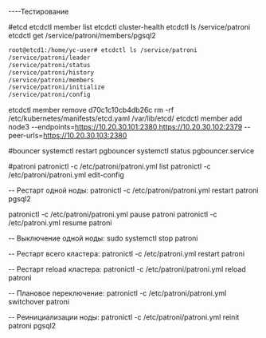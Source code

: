 
----Тестирование

#etcd
etcdctl member list
etcdctl cluster-health
etcdctl ls /service/patroni
etcdctl get /service/patroni/members/pgsql2
```bash
root@etcd1:/home/yc-user# etcdctl ls /service/patroni
/service/patroni/leader
/service/patroni/status
/service/patroni/history
/service/patroni/members
/service/patroni/initialize
/service/patroni/config
```

etcdctl member remove d70c1c10cb4db26c
rm -rf /etc/kubernetes/manifests/etcd.yaml /var/lib/etcd/
etcdctl member add node3 --endpoints=https://10.20.30.101:2380,https://10.20.30.102:2379 --peer-urls=https://10.20.30.103:2380



#bouncer
systemctl restart pgbouncer
systemctl status pgbouncer.service



#patroni
patronictl -c /etc/patroni/patroni.yml list 
patronictl -c /etc/patroni/patroni.yml edit-config

-- Рестарт одной ноды:
patronictl -c /etc/patroni/patroni.yml restart patroni pgsql2

patronictl -c /etc/patroni/patroni.yml pause patroni
patronictl -c /etc/patroni.yml resume patroni

-- Выключение одной ноды:
sudo systemctl stop patroni 

-- Рестарт всего кластера:
patronictl -c /etc/patroni.yml restart patroni

-- Рестарт reload кластера:
patronictl -c /etc/patroni/patroni.yml reload patroni

-- Плановое переключение:
patronictl -c /etc/patroni/patroni.yml switchover patroni

-- Реинициализации ноды:
patronictl -c /etc/patroni/patroni.yml reinit patroni pgsql2
